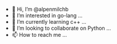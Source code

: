 - 👋 Hi, I’m @alpenmilchb
- 👀 I’m interested in go-lang ...
- 🌱 I’m currently learning c++ ...
- 💞️ I’m looking to collaborate on Python ...
- 📫 How to reach me ...

<!---
alpenmilchb/alpenmilchb is a ✨ special ✨ repository because its `README.md` (this file) appears on your GitHub profile.
You can click the Preview link to take a look at your changes.
--->
